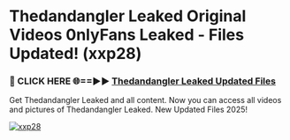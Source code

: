 # Thedandangler Leaked Original Videos 0nlyFans Leaked - Files Updated! (xxp28)

<h3>🔴 CLICK HERE 🌐==►► <a href="https://tinyurl.com/ehrbuxhb" rel="nofollow">Thedandangler Leaked Updated Files</a></h3>

Get Thedandangler Leaked and all content. Now you can access all videos and pictures of Thedandangler Leaked. New Updated Files 2025!

[![xxp28](https://i.imgur.com/lVYEuWS.gif)](https://tinyurl.com/ehrbuxhb)
